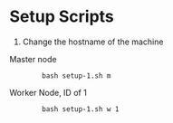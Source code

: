# Setup Scripts

1. Change the hostname of the machine

Master node

            bash setup-1.sh m

Worker Node, ID of 1

            bash setup-1.sh w 1
